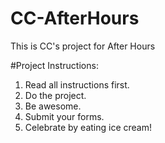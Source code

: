 # CC-AfterHours
This is CC's project for After Hours

#Project Instructions:

1. Read all instructions first.
2. Do the project.
3. Be awesome.
4. Submit your forms.
5. Celebrate by eating ice cream!
